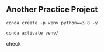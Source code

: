 ## Another Practice Project

```
conda create -p venv python==3.8 -y
```

```
conda activate venv/
```
check